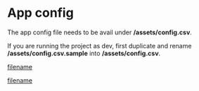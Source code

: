 # App config

The app config file needs to be avail under **/assets/config.csv**.

If you are running the project as dev, first duplicate and rename **/assets/config.csv.sample** into **/assets/config.csv**.

[filename](/general.md ":include")

[filename](/advanced.md ":include")
